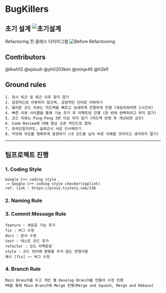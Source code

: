 # BugKillers
초기 설계
![초기설계](https://user-images.githubusercontent.com/1198553/161181400-eb852bab-c2ab-4d91-8d88-833854dd9f3a.png)
----
Refactoring 전 클래스 다이어그램
![Before Refactoroing](https://user-images.githubusercontent.com/1198553/161678823-c76ea920-00e4-4037-b72b-478545b3b052.png)

## Contributors
@lkwh12
@sjslush
@yh0203kim
@minje46
@h2kfl

## Ground rules
	1. 정시 퇴근 및 퇴근 이후 찾지 않기
	2. 감정적으로 리뷰하지 않으며, 긍정적인 단어로 리뷰하기
	3. 들어온 코드 리뷰는 피드백을 빠르고 상세하게 친절하게 진행 (워킹아워라면 1시간내)
	4. 빠른 리뷰 사이클을 통해 기능 추가 후 리팩토링 진행 (한 번에 완벽하려고 하지 않기)
	5. 코드 리뷰는 Ping-Pong 3번 이상 치지 않기 (피드백 반영 후 개선되면 승인)
	6. Code Review에 대해 항상 오픈 마인드로 참여
	7. 온라인일지라도, 출퇴근시 서로 인사해주기
	8. 커밋에 의도를 명확하게 표현하기 (내 코드를 남이 바로 이해할 것이라고 생각하지 말기)

----

## 팀프로젝트 진행

### 1. Coding Style
	Google C++ coding style
	-> Google C++ coding style checker(cpplint)
	ref. link : https://pros2.tistory.com/136

### 2. Naming Rule

### 3. Commit Message Rule
	feature : 새로운 기능 추가
	fix : 버그 수정
	docs : 문서 수정
	test : 테스트 코드 추가
	refactor : 코드 리팩토링
	style : 코드 의미에 영향을 주지 않는 변경사항
	예시 [fix] ~~ 버그 수정
		
### 4. Branch Rule
	Main Branch를 두고 개인 별 Develop Branch를 만들어 수정 진행
	PR을 통해 Main Branch에 Merge 진행(Merge and Squash, Merge and Rebase)
